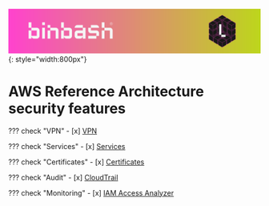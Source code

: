 ![binbash-logo](../../../assets/images/logos/binbash-leverage-header.png "binbash"){: style="width:800px"}

# AWS Reference Architecture security features

??? check "VPN"
    - [x] [VPN](./vpn.md)

??? check "Services"
    - [x] [Services](./services.md)

??? check "Certificates"
    - [x] [Certificates](./certificates.md)

??? check "Audit"
    - [x] [CloudTrail](./audit-cloudtrail.md)

??? check "Monitoring"
    - [x] [IAM Access Analyzer](./iam-access-analyzer.md)